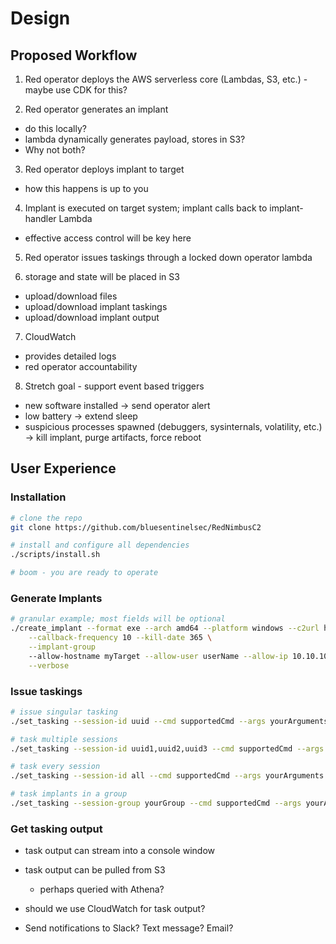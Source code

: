 # Design

## Proposed Workflow

1. Red operator deploys the AWS serverless core (Lambdas, S3, etc.)
     -maybe use CDK for this?

2. Red operator generates an implant
  - do this locally?
  - lambda dynamically generates payload, stores in S3?
  - Why not both?

3. Red operator deploys implant to target
  - how this happens is up to you

4. Implant is executed on target system; implant calls back to implant-handler Lambda
  - effective access control will be key here

5. Red operator issues taskings through a locked down operator lambda

6. storage and state will be placed in S3
  - upload/download files
  - upload/download implant taskings
  - upload/download implant output

7. CloudWatch
  - provides detailed logs
  - red operator accountability

8. Stretch goal - support event based triggers
  - new software installed -> send operator alert
  - low battery -> extend sleep
  - suspicious processes spawned (debuggers, sysinternals, volatility, etc.) -> kill implant, purge artifacts, force reboot

## User Experience

### Installation

```bash
# clone the repo
git clone https://github.com/bluesentinelsec/RedNimbusC2

# install and configure all dependencies
./scripts/install.sh

# boom - you are ready to operate
```

### Generate Implants

```bash
# granular example; most fields will be optional
./create_implant --format exe --arch amd64 --platform windows --c2url https://whatever \
    --callback-frequency 10 --kill-date 365 \
    --implant-group
    --allow-hostname myTarget --allow-user userName --allow-ip 10.10.10.10 \
    --verbose 
```

### Issue taskings

```bash
# issue singular tasking
./set_tasking --session-id uuid --cmd supportedCmd --args yourArguments

# task multiple sessions
./set_tasking --session-id uuid1,uuid2,uuid3 --cmd supportedCmd --args yourArguments

# task every session
./set_tasking --session-id all --cmd supportedCmd --args yourArguments

# task implants in a group
./set_tasking --session-group yourGroup --cmd supportedCmd --args yourArguments
```

### Get tasking output

- task output can stream into a console window

- task output can be pulled from S3
  - perhaps queried with Athena?

- should we use CloudWatch for task output?

- Send notifications to Slack? Text message? Email?
